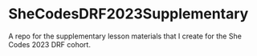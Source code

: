 # SheCodesDRF2023Supplementary
A repo for the supplementary lesson materials that I create for the She Codes 2023 DRF cohort.
